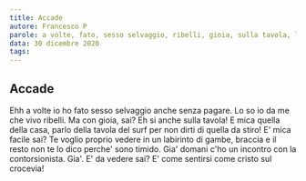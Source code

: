```yaml
---
title: Accade
autore: Francesco P
parole: a volte, fato, sesso selvaggio, ribelli, gioia, sulla tavola, labirinto, domani, crocevia
data: 30 dicembre 2020
tags: 
---
```

## Accade

Ehh a volte io ho fato sesso selvaggio anche senza pagare. Lo so io da me che vivo ribelli.
Ma con gioia, sai?
Eh si anche sulla tavola! E mica quella della casa, parlo della tavola del surf per non dirti di quella da stiro!
E' mica facile sai? Te voglio proprio vedere in un labirinto di gambe, braccia e il resto non te lo dico
perche' sono timido.
Gia'  domani c'ho un incontro con la contorsionista. Gia'.
E' da vedere sai?
E' come sentirsi come cristo sul crocevia!